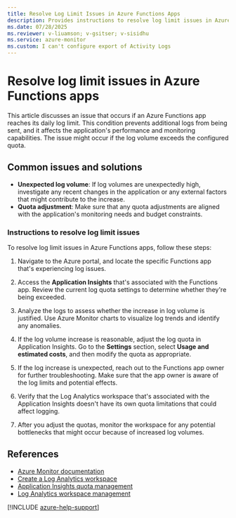 ```yaml
---
title: Resolve Log Limit Issues in Azure Functions Apps
description: Provides instructions to resolve log limit issues in Azure Functions apps.
ms.date: 07/28/2025
ms.reviewer: v-liuamson; v-gsitser; v-sisidhu
ms.service: azure-monitor
ms.custom: I can't configure export of Activity Logs
---
```


# Resolve log limit issues in Azure Functions apps

This article discusses an issue that occurs if an Azure Functions app reaches its daily log limit. This condition prevents additional logs from being sent, and it affects the application's performance and monitoring capabilities. The issue might occur if the log volume exceeds the configured quota.

## Common issues and solutions

- **Unexpected log volume**: If log volumes are unexpectedly high, investigate any recent changes in the application or any external factors that might contribute to the increase.
- **Quota adjustment**: Make sure that any quota adjustments are aligned with the application's monitoring needs and budget constraints.

### Instructions to resolve log limit issues

To resolve log limit issues in Azure Functions apps, follow these steps:

1. Navigate to the Azure portal, and locate the specific Functions app that's experiencing log issues.

2. Access the **Application Insights** that's associated with the Functions app. Review the current log quota settings to determine whether they're being exceeded.

3. Analyze the logs to assess whether the increase in log volume is justified. Use Azure Monitor charts to visualize log trends and identify any anomalies.

4. If the log volume increase is reasonable, adjust the log quota in Application Insights. Go to the **Settings** section, select **Usage and estimated costs**, and then modify the quota as appropriate.

5. If the log increase is unexpected, reach out to the Functions app owner for further troubleshooting. Make sure that the app owner is aware of the log limits and potential effects.

6. Verify that the Log Analytics workspace that's associated with the Application Insights doesn't have its own quota limitations that could affect logging.

7. After you adjust the quotas, monitor the workspace for any potential bottlenecks that might occur because of increased log volumes.

## References

- [Azure Monitor documentation](/azure/azure-monitor/)
- [Create a Log Analytics workspace](/azure/azure-monitor/logs/quick-create-workspace)
- [Application Insights quota management](/azure/azure-monitor/app/pricing)
- [Log Analytics workspace management](/azure/azure-monitor/logs/manage-cost-storage)

[!INCLUDE [azure-help-support](../../../../includes/azure-help-support.md)]
